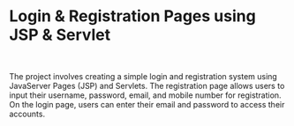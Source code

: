 <h1>Login & Registration Pages using JSP & Servlet</h1>
<br>

<p>The project involves creating a simple login and registration system using JavaServer Pages (JSP) and Servlets. The registration page allows users to input their username, password, email, and mobile number for registration. On the login page, users can enter their email and password to access their accounts.</p>